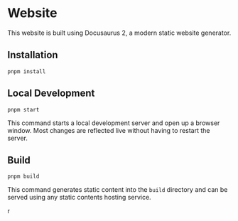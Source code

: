 # Website

This website is built using Docusaurus 2, a modern static website generator.

## Installation

```shell
pnpm install
```

## Local Development

```shell
pnpm start
```

This command starts a local development server and open up a browser window. Most changes are reflected live without having to restart the server.

## Build

```shell
pnpm build
```

This command generates static content into the `build` directory and can be served using any static contents hosting service.

r

